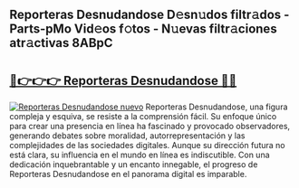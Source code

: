 ## Reporteras Desnudandose D𝚎sn𝚞dos filtr𝚊dos - Parts-pMo Vid𝚎os f𝚘tos - N𝚞evas filtr𝚊ciones atr𝚊ctivas 8ABpC

# <h2><a href="http://mb0igud.tromn.icu/?c=Reporteras+Desnudandose">🔗👉👉👉 Reporteras Desnudandose 🔗🔗</a></h2>

[![Reporteras Desnudandose nuevo](https://i.imgur.com/pEAQMta.gif)](http://mb0igud.tromn.icu/?c=Reporteras+Desnudandose)
Reporteras Desnudandose, una figura compleja y esquiva, se resiste a la comprensión fácil. Su enfoque único para crear una presencia en línea ha fascinado y provocado observadores, generando debates sobre moralidad, autorrepresentación y las complejidades de las sociedades digitales. Aunque su dirección futura no está clara, su influencia en el mundo en línea es indiscutible. Con una dedicación inquebrantable y un encanto innegable, el progreso de Reporteras Desnudandose en el panorama digital es imparable.
